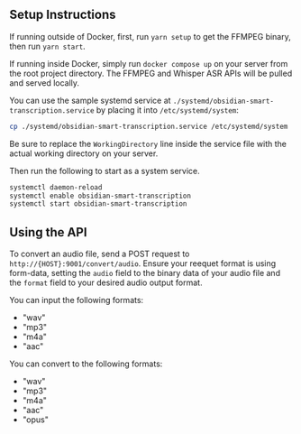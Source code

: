 ## Setup Instructions

If running outside of Docker, first, run `yarn setup` to get the FFMPEG binary, then run `yarn start`.

If running inside Docker, simply run `docker compose up` on your server from the root project directory. The FFMPEG and Whisper ASR APIs will be pulled and served locally.

You can use the sample systemd service at `./systemd/obsidian-smart-transcription.service` by placing it into `/etc/systemd/system`:

```bash
cp ./systemd/obsidian-smart-transcription.service /etc/systemd/system
```

Be sure to replace the `WorkingDirectory` line inside the service file with the actual working directory on your server.

Then run the following to start as a system service.

```bash
systemctl daemon-reload
systemctl enable obsidian-smart-transcription
systemctl start obsidian-smart-transcription
```

## Using the API

To convert an audio file, send a POST request to
`http://{HOST}:9001/convert/audio`. Ensure your reequet format is using form-data, setting the `audio` field to the binary data of your audio file and the `format` field to your desired audio output format.

You can input the following formats:

- "wav"
- "mp3"
- "m4a"
- "aac"

You can convert to the following formats:

- "wav"
- "mp3"
- "m4a"
- "aac"
- "opus"
